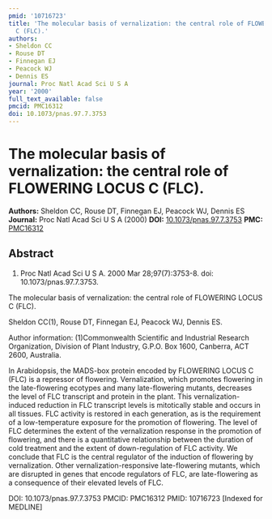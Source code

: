 ```yaml
---
pmid: '10716723'
title: 'The molecular basis of vernalization: the central role of FLOWERING LOCUS
  C (FLC).'
authors:
- Sheldon CC
- Rouse DT
- Finnegan EJ
- Peacock WJ
- Dennis ES
journal: Proc Natl Acad Sci U S A
year: '2000'
full_text_available: false
pmcid: PMC16312
doi: 10.1073/pnas.97.7.3753
---
```


# The molecular basis of vernalization: the central role of FLOWERING LOCUS C (FLC).
**Authors:** Sheldon CC, Rouse DT, Finnegan EJ, Peacock WJ, Dennis ES
**Journal:** Proc Natl Acad Sci U S A (2000)
**DOI:** [10.1073/pnas.97.7.3753](https://doi.org/10.1073/pnas.97.7.3753)
**PMC:** [PMC16312](https://www.ncbi.nlm.nih.gov/pmc/articles/PMC16312/)

## Abstract

1. Proc Natl Acad Sci U S A. 2000 Mar 28;97(7):3753-8. doi:
10.1073/pnas.97.7.3753.

The molecular basis of vernalization: the central role of FLOWERING LOCUS C 
(FLC).

Sheldon CC(1), Rouse DT, Finnegan EJ, Peacock WJ, Dennis ES.

Author information:
(1)Commonwealth Scientific and Industrial Research Organization, Division of 
Plant Industry, G.P.O. Box 1600, Canberra, ACT 2600, Australia.

In Arabidopsis, the MADS-box protein encoded by FLOWERING LOCUS C (FLC) is a 
repressor of flowering. Vernalization, which promotes flowering in the 
late-flowering ecotypes and many late-flowering mutants, decreases the level of 
FLC transcript and protein in the plant. This vernalization-induced reduction in 
FLC transcript levels is mitotically stable and occurs in all tissues. FLC 
activity is restored in each generation, as is the requirement of a 
low-temperature exposure for the promotion of flowering. The level of FLC 
determines the extent of the vernalization response in the promotion of 
flowering, and there is a quantitative relationship between the duration of cold 
treatment and the extent of down-regulation of FLC activity. We conclude that 
FLC is the central regulator of the induction of flowering by vernalization. 
Other vernalization-responsive late-flowering mutants, which are disrupted in 
genes that encode regulators of FLC, are late-flowering as a consequence of 
their elevated levels of FLC.

DOI: 10.1073/pnas.97.7.3753
PMCID: PMC16312
PMID: 10716723 [Indexed for MEDLINE]
